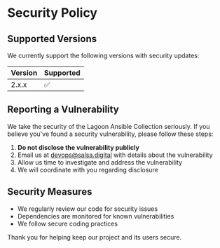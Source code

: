 # Security Policy

## Supported Versions

We currently support the following versions with security updates:

| Version | Supported          |
| ------- | ------------------ |
| 2.x.x   | :white_check_mark: |

## Reporting a Vulnerability

We take the security of the Lagoon Ansible Collection seriously. If you believe you've found a security vulnerability, please follow these steps:

1. **Do not disclose the vulnerability publicly**
2. Email us at devops@salsa.digital with details about the vulnerability
3. Allow us time to investigate and address the vulnerability
4. We will coordinate with you regarding disclosure

## Security Measures

- We regularly review our code for security issues
- Dependencies are monitored for known vulnerabilities
- We follow secure coding practices

Thank you for helping keep our project and its users secure.